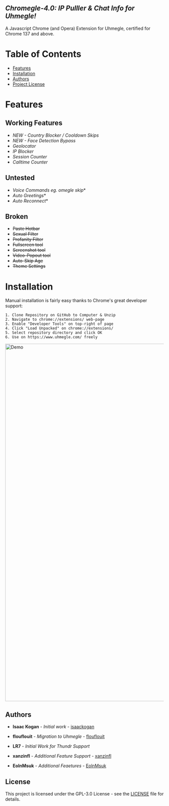 ## *Chromegle-4.0: IP Pulller & Chat Info for Uhmegle!*
A Javascript Chrome (and Opera) Extension for Uhmegle, certified for Chrome 137 and above. 

# Table of Contents
- [Features](#features)
- [Installation](#installation)
- [Authors](#authors)
- [Project License](#license)

# Features

## Working Features
- *NEW - Country Blocker / Cooldown Skips*
- *NEW - Face Detection Bypass*
- *Geolocator*
- *IP Blocker*
- *Session Counter*
- *Calltime Counter*

## Untested
- *Voice Commands eg. omegle skip**
- *Auto Greetings**
- *Auto Reconnect**

## Broken
- ~~Paste Hotbar~~
- ~~Sexual Filter~~
- ~~Profanity Filter~~
- ~~Fullscreen tool~~
- ~~Screenshot tool~~
- ~~Video-Popout tool~~
- ~~Auto-Skip Age~~
- ~~Theme Settings~~

# Installation

Manual installation is fairly easy thanks to Chrome's great developer support:
```
1. Clone Repository on GitHub to Computer & Unzip
2. Navigate to chrome://extensions/ web-page
3. Enable "Developer Tools" on top-right of page
4. Click "Load Unpacked" on chrome://extensions/
5. Select repository directory and click OK
6. Use on https://www.uhmegle.com/ freely
```

<img width="1050" height="1134" alt="Demo" src="https://github.com/user-attachments/assets/0ed177b8-5c72-43ce-b55a-030e02be9ab0" />


## Authors

* **Isaac Kogan** - *Initial work* - [isaackogan](https://github.com/isaackogan)

* **flouflouit** - *Migration to Uhmegle* - [flouflouit](https://github.com/flouflouit)

* **LR7** - *Initial Work for Thundr Support*

* **xanzinfl** - *Additional Feature Support* - [xanzinfl](https://github.com/xanzinfl)

* **EolnMsuk** - *Additional Feaetures* - [EolnMsuk](https://github.com/EolnMsuk)

## License

This project is licensed under the GPL-3.0 License - see the [LICENSE](LICENSE) file for details.
